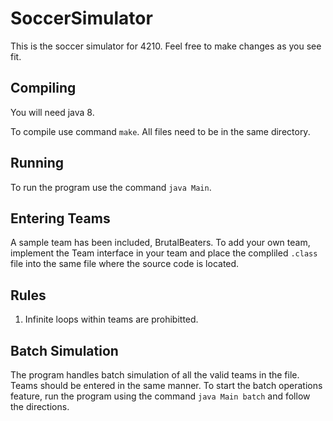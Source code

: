 # SoccerSimulator

This is the soccer simulator for 4210.  Feel free to make changes as you see fit.

## Compiling

You will need java 8.

To compile use command `make`.  All files need to be in the same directory.

## Running

To run the program use the command `java Main`.

## Entering Teams

A sample team has been included, BrutalBeaters.  To add your own team, implement the Team interface in your team and place the compliled `.class` file into the same file where the source code is located.

## Rules
 
1. Infinite loops within teams are prohibitted.

## Batch Simulation

The program handles batch simulation of all the valid teams in the file.  Teams should be entered in the same manner.  To start the batch operations feature, run the program using the command `java Main batch` and follow the directions.

